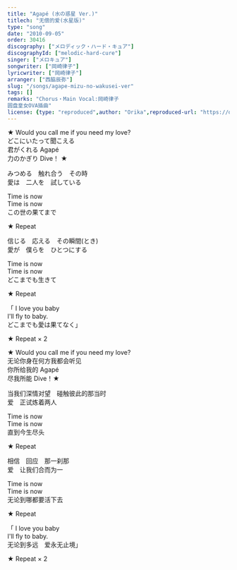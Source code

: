 ```yaml
---
title: "Agapé (水の惑星 Ver.)"
titlech: "无偿的爱(水星版)"
type: "song"
date: "2010-09-05"
order: 30416
discography: ["メロディック・ハード・キュア"]
discographyId: ["melodic-hard-cure"]
singer: ["メロキュア"]
songwriter: ["岡崎律子"]
lyricwriter: ["岡崎律子"]
arranger: ["西脇辰弥"]
slug: "/songs/agape-mizu-no-wakusei-ver"
tags: []
remarks: "Chorus・Main Vocal:岡崎律子
圆盘皇女OVA插曲"
license: {type: "reproduced",author: "Orika",reproduced-url: "https://orikamushi.netlify.app/",reproduced-website: "織歌蟲網站"}
---
```


★ Would you call me if you need my love?   
どこにいたって聞こえる   
君がくれる Agapé   
力のかぎり Dive！ ★   
  
みつめる　触れ合う　その時   
愛は　二人を　試している   
  
Time is now   
Time is now  
この世の果てまで   
  
★ Repeat   
  
信じる　応える　その瞬間(とき)   
愛が　僕らを　ひとつにする   
  
Time is now   
Time is now  
どこまでも生きて   
  
★ Repeat  
  
「 I love you baby   
I'll fly to baby.   
どこまでも愛は果てなく」   
  
★ Repeat × 2   

<!-- 翻译 -->

★ Would you call me if you need my love?   
无论你身在何方我都会听见  
你所给我的 Agapé   
尽我所能 Dive！★   
  
当我们深情对望　碰触彼此的那当时  
爱　正试炼着两人  
  
Time is now   
Time is now  
直到今生尽头  
  
★ Repeat   
  
相信　回应　那一刹那  
爱　让我们合而为一  
  
Time is now   
Time is now   
无论到哪都要活下去  
  
★ Repeat  
  
「 I love you baby   
I'll fly to baby.   
无论到多远　爱永无止境」   
  
★ Repeat × 2
